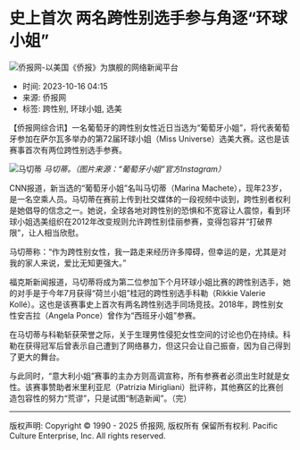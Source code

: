 # 史上首次 两名跨性别选手参与角逐“环球小姐”

![侨报网-以美国《侨报》为旗舰的网络新闻平台](/upload/content/2024/20241231/0f7b4dde3efff78340e763cf69acc88a.png)

- 时间: 2023-10-16 04:15
- 来源: 侨报网
- 标签: 跨性别, 环球小姐, 选美

【侨报网综合讯】一名葡萄牙的跨性别女性近日当选为“葡萄牙小姐”，将代表葡萄牙参加在萨尔瓦多举办的第72届环球小姐（Miss Universe）选美大赛。这也是该赛事首次有两位跨性别选手参赛。

![马切蒂](https://www.uschinapress.com/image/2023-10-16/thumb/1163510502573244416.jpg)
*马切蒂。（图片来源：“葡萄牙小姐”官方Instagram）*

CNN报道，新当选的“葡萄牙小姐”名叫马切蒂（Marina Machete），现年23岁，是一名空乘人员。马切蒂在赛前上传到社交媒体的一段视频中谈到，跨性别者权利是她倡导的信念之一。她说，全球各地对跨性别的恐惧和不宽容让人震惊，看到环球小姐选美组织在2012年改变规则允许跨性别佳丽参赛，变得包容并“打破界限”，让人相当欣慰。

马切蒂称：“作为跨性别女性，我一路走来经历许多障碍，但幸运的是，尤其是对我的家人来说，爱比无知更强大。”

福克斯新闻报道，马切蒂将成为第二位参加下个月环球小姐比赛的跨性别选手，她的对手是于今年7月获得“荷兰小姐”桂冠的跨性别选手科勒（Rikkie Valerie Kollé）。这也是该赛事史上首次有两名跨性别选手同场竞技。2018年，跨性别女性安吉拉（Angela Ponce）曾作为“西班牙小姐”参赛。

在马切蒂与科勒斩获荣誉之际，关于生理男性侵犯女性空间的讨论也仍在持续。科勒在获得冠军后曾表示自己遭到了网络暴力，但这只会让自己振奋，因为自己得到了更大的舞台。

与此同时，“意大利小姐”赛事的主办方则高调宣称，所有参赛者必须出生时就是女性。该赛事赞助者米里利亚尼（Patrizia Mirigliani）批评称，其他赛区的比赛创造包容性的努力“荒谬”，只是试图“制造新闻”。（完） 

---
版权声明: Copyright © 1990 - 2025 侨报网, 版权所有 保留所有权利. Pacific Culture Enterprise, Inc. All rights reserved.
<!-- tcd_original_link https://www.uschinapress.com/static/content/GJ/2023-10-16/1163510501428205447.html -->
